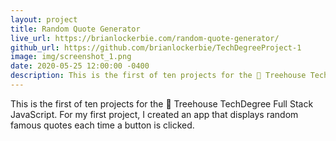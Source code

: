 ```yaml
---
layout: project
title: Random Quote Generator
live_url: https://brianlockerbie.com/random-quote-generator/
github_url: https://github.com/brianlockerbie/TechDegreeProject-1
image: img/screenshot_1.png
date: 2020-05-25 12:00:00 -0400
description: This is the first of ten projects for the 🏡 Treehouse TechDegree Full Stack JavaScript. 
---
```

This is the first of ten projects for the 🏡 Treehouse TechDegree Full Stack JavaScript. For my first project, I created an app that displays random famous quotes each time a button is clicked.